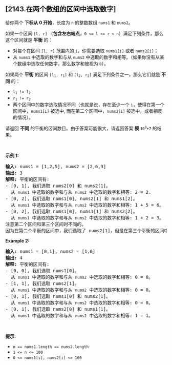 ## [2143.在两个数组的区间中选取数字]
<p>给你两个 <strong>下标从 0 开始</strong>，长度为 <code>n</code> 的整数数组 <code>nums1</code> 和 <code>nums2</code>。</p>

<p>如果一个区间 <code>[l, r]</code> （<strong>包含左右端点</strong>，<code>0 &lt;= l &lt;= r &lt; n</code>）满足下列条件，那么这个区间就是 <strong>平衡</strong> 的：</p>

<ul>
	<li>对每个在区间 <code>[l, r]</code> 范围内的 <code>i</code>，你需要选取&nbsp;<code>nums1[i]</code> 或者&nbsp;<code>nums2[i]</code>；</li>
	<li>从 <code>nums1</code> 中选取的数字和与从 <code>nums2</code> 中选取的数字和相等。（如果你没有从某个数组中选取任何数字，那么数字和被视为 <code>0</code>）。</li>
</ul>

<p>如果两个 <strong>平衡</strong> 的区间 <code>[l<sub>1</sub>, r<sub>1</sub>]</code> 和 <code>[l<sub>2</sub>, r<sub>2</sub>]</code> 满足下列条件之一，那么它们就是 <strong>不同</strong> 的：</p>

<ul>
	<li><code>l<sub>1</sub> != l<sub>2</sub></code></li>
	<li><code>r<sub>1</sub> != r<sub>2</sub></code></li>
	<li>两个区间中的数字选取情况不同（也就是说，存在至少一个 <code>i</code>，使得在第一个区间中，<code>nums1[i]</code> 被选中, 而在第二个区间中，<code>nums2[i]</code> 被选中，或者相反的情况）。</li>
</ul>

<p>请返回 <strong>不同</strong> 的平衡的区间数目。由于答案可能很大，请返回答案 <strong>模 </strong><code>10<sup>9</sup>+7</code> 的结果。</p>

<p>&nbsp;</p>

<p><strong>示例 1:</strong></p>

<pre><strong>输入:</strong> nums1 = [1,2,5], nums2 = [2,6,3]
<strong>输出:</strong> 3
<strong>解释:</strong> 平衡的区间有:
- [0, 1], 我们选取 nums2[0] 和 nums2[1]。
  从 <code>nums1</code> 中选取的数字和与从 <code>nums2</code> 中选取的数字和相等: 2 = 2.
- [0, 2], 我们选取 nums1[0], nums2[1] 和 nums1[2]。
  从 <code>nums1</code> 中选取的数字和与从 <code>nums2</code> 中选取的数字和相等: 1 + 5 = 6。
- [0, 2], 我们选取 nums1[0], nums1[1] 和 nums2[2]。
  从 <code>nums1</code> 中选取的数字和与从 <code>nums2</code> 中选取的数字和相等: 1 + 2 = 3。
注意第二个区间和第三个区间时不同的。
因为在第二个平衡的区间中，我们选取了 nums2[1]，但是在第三个平衡的区间中，我们选取了 nums1[1]。
</pre>

<p><strong>Example 2:</strong></p>

<pre><strong>输入:</strong> nums1 = [0,1], nums2 = [1,0]
<strong>输出:</strong> 4
<strong>解释:</strong> 平衡的区间有:
- [0, 0], 我们选取 nums1[0]。
  从 <code>nums1</code> 中选取的数字和与从 <code>nums2</code> 中选取的数字和相等: 0 = 0。
- [1, 1], 我们选取 nums2[1]。
  从 <code>nums1</code> 中选取的数字和与从 <code>nums2</code> 中选取的数字和相等: 0 = 0。
- [0, 1], 我们选取 nums1[0] 和 nums2[1]。
  从 <code>nums1</code> 中选取的数字和与从 <code>nums2</code> 中选取的数字和相等: 0 = 0。
- [0, 1], 我们选取 nums2[0] 和 nums1[1]。
  从 <code>nums1</code> 中选取的数字和与从 <code>nums2</code> 中选取的数字和相等: 1 = 1。
</pre>

<p>&nbsp;</p>

<p><strong>提示:</strong></p>

<ul>
	<li><code>n == nums1.length == nums2.length</code></li>
	<li><code>1 &lt;= n &lt;= 100</code></li>
	<li><code>0 &lt;= nums1[i], nums2[i] &lt;= 100</code></li>
</ul>
